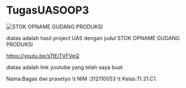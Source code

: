 # TugasUASOOP3

![STOK OPNAME GUDANG PRODUKSI](https://user-images.githubusercontent.com/92739297/212258243-7caffeac-deb6-46c2-a5b8-51990bab4a56.jpg)

diatas adalah hasil project UAS dengan judul STOK OPNAME GUDANG PRODUKSI

https://youtu.be/sTtEiTVFVeQ

diatas adalah link youtobe yang telah saya buat

Nama:Bagas dwi prasetyo \t
NIM :312110053 \t
Kelas:TI.21.C1.
